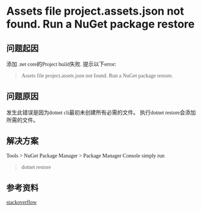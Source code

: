 # Assets file project.assets.json not found. Run a NuGet package restore

<font face="Microsoft YaHei">

## 问题起因

添加 .net core的Project build失败. 提示以下error:
>Assets file project.assets.json not found. Run a NuGet package restore.

## 问题原因

发生此错误是因为dotnet cli最初未创建所有必需的文件。 执行dotnet restore会添加所需的文件。

## 解决方案

Tools > NuGet Package Manager > Package Manager Console simply run
>dotnet restore

## 参考资料

[stackoverflow](https://stackoverflow.com/questions/48440223/assets-file-project-assets-json-not-found-run-a-nuget-package-restore)


